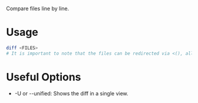Compare files line by line. 

# Usage

```bash
diff <FILES>
# It is important to note that the files can be redirected via <(), allowing you to use any command as a file.
```

# Useful Options

- -U or --unified: Shows the diff in a single view.